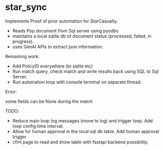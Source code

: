 # star_sync


Implements Proof of prior automation for StarCasualty.

- Reads Pop document from Sql server using pyodbc
- maintains a local sqlite db of document status (processed, failed, in progress).
- uses GenAI APIs to extract json information.

Remaining work:
-  Add PolicyID everywhere (to sqlite etc)
-  Run match query, check match and write results back using SQL to Sql Server.
-  Run automation loop with console terminal on separate thread. 

Error:

some fields can be None during the match 

TODO:
- Reduce main loop log messages (move to log) and trigger loop. Add loop config time interval.
- Allow for human approval in the local sql db table. Add human approval trigger.
- cfml page to read and show table with fastapi backend possibility.